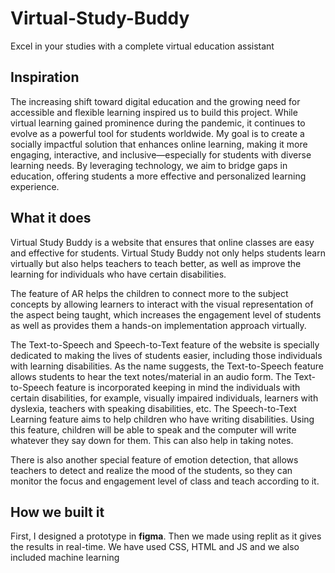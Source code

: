 # Virtual-Study-Buddy
Excel in your studies with a complete virtual education assistant

## Inspiration
The increasing shift toward digital education and the growing need for accessible and flexible learning inspired us to build this project. While virtual learning gained prominence during the pandemic, it continues to evolve as a powerful tool for students worldwide. My goal is to create a socially impactful solution that enhances online learning, making it more engaging, interactive, and inclusive—especially for students with diverse learning needs. By leveraging technology, we aim to bridge gaps in education, offering students a more effective and personalized learning experience.

## What it does
Virtual Study Buddy is a website that ensures that online classes are easy and effective for students. Virtual Study Buddy not only helps students learn virtually but also helps teachers to teach better, as well as improve the learning for individuals who have certain disabilities. 

The feature of AR helps the children to connect more to the subject concepts by allowing learners to interact with the visual representation of the aspect being taught, which increases the engagement level of students as well as provides them a hands-on implementation approach virtually.

The Text-to-Speech and Speech-to-Text feature of the website is specially dedicated to making the lives of students easier, including those individuals with learning disabilities. As the name suggests, the Text-to-Speech feature allows students to hear the text notes/material in an audio form. The Text-to-Speech feature is incorporated keeping in mind the individuals with certain disabilities, for example, visually impaired individuals, learners with dyslexia, teachers with speaking disabilities, etc.
The Speech-to-Text Learning feature aims to help children who have writing disabilities. Using this feature, children will be able to speak and the computer will write whatever they say down for them. This can also help in taking notes.

There is also another special feature of emotion detection, that allows teachers to detect and realize the mood of the students, so they can monitor the focus and engagement level of class and teach according to it. 

## How we built it
First, I designed a prototype in **figma**. Then we made using replit as it gives the results in real-time. We have used CSS, HTML and JS and we also included machine learning 
